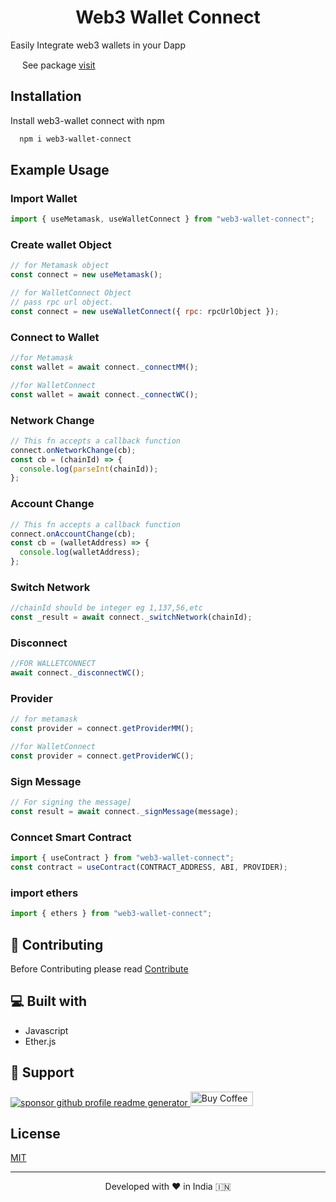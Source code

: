 <h1 align="center">
  Web3 Wallet Connect
</h1>

Easily Integrate web3 wallets in your Dapp

<img src="https://avatars.githubusercontent.com/u/6078720?s=200&v=4" height="15"/> See package [visit](https://www.npmjs.com/package/web3-wallet-connect)

## Installation

Install web3-wallet connect with npm

```bash
  npm i web3-wallet-connect
```

## Example Usage

### Import Wallet

```jsx
import { useMetamask, useWalletConnect } from "web3-wallet-connect";
```

### Create wallet Object

```jsx
// for Metamask object
const connect = new useMetamask();

// for WalletConnect Object
// pass rpc url object.
const connect = new useWalletConnect({ rpc: rpcUrlObject });
```

### Connect to Wallet

```jsx
//for Metamask
const wallet = await connect._connectMM();

//for WalletConnect
const wallet = await connect._connectWC();
```

### Network Change

```jsx
// This fn accepts a callback function
connect.onNetworkChange(cb);
const cb = (chainId) => {
  console.log(parseInt(chainId));
};
```

### Account Change

```jsx
// This fn accepts a callback function
connect.onAccountChange(cb);
const cb = (walletAddress) => {
  console.log(walletAddress);
};
```

### Switch Network

```jsx
//chainId should be integer eg 1,137,56,etc
const _result = await connect._switchNetwork(chainId);
```

### Disconnect

```jsx
//FOR WALLETCONNECT
await connect._disconnectWC();
```

### Provider

```jsx
// for metamask
const provider = connect.getProviderMM();

//for WalletConnect
const provider = connect.getProviderWC();
```

### Sign Message

```jsx
// For signing the message]
const result = await connect._signMessage(message);
```

### Conncet Smart Contract

```jsx
import { useContract } from "web3-wallet-connect";
const contract = useContract(CONTRACT_ADDRESS, ABI, PROVIDER);
```

### import ethers

```jsx
import { ethers } from "web3-wallet-connect";
```

## 🍰 Contributing

Before Contributing please read [Contribute](Contribute.md)

## 💻 Built with

- Javascript
- Ether.js

## 🙏 Support

<p align="left">
<a href="https://www.paypal.me/saurra3h"><img src="https://ionicabizau.github.io/badges/paypal.svg" alt="sponsor github profile readme generator"/>
</a>
 <a href='https://ko-fi.com/saurra3h' target='_blank'><img height='23' width="100" src='https://cdn.ko-fi.com/cdn/kofi3.png?v=2' alt='Buy Coffee for rahuldkjain' />
  </a>
</p>

## License

[MIT](https://choosealicense.com/licenses/mit/)

<hr>
<p align="center">
Developed with ❤️ in India 🇮🇳 
</p>
